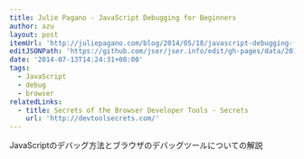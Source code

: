 ```yaml
---
title: Julie Pagano - JavaScript Debugging for Beginners
author: azu
layout: post
itemUrl: 'http://juliepagano.com/blog/2014/05/18/javascript-debugging-for-beginners/'
editJSONPath: 'https://github.com/jser/jser.info/edit/gh-pages/data/2014/07/index.json'
date: '2014-07-13T14:24:31+00:00'
tags:
  - JavaScript
  - debug
  - browser
relatedLinks:
  - title: Secrets of the Browser Developer Tools - Secrets
    url: 'http://devtoolsecrets.com/'
---
```

JavaScriptのデバッグ方法とブラウザのデバッグツールについての解説

